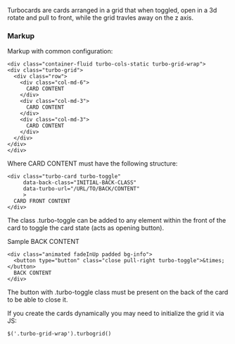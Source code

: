 Turbocards are cards arranged in a grid that when toggled, open in a 3d rotate
and pull to front, while the grid travles away on the z axis.

### Markup

Markup with common configuration:

    <div class="container-fluid turbo-cols-static turbo-grid-wrap">
    <div class="turbo-grid">
      <div class="row">
        <div class="col-md-6">
          CARD CONTENT
        </div>
        <div class="col-md-3">
          CARD CONTENT
        </div>
        <div class="col-md-3">
          CARD CONTENT
        </div>
      </div>
    </div>
    </div>

Where CARD CONTENT must have the following structure:

    <div class="turbo-card turbo-toggle"
         data-back-class="INITIAL-BACK-CLASS"
         data-turbo-url="/URL/TO/BACK/CONTENT"
         >
      CARD FRONT CONTENT
    </div>

The class .turbo-toggle can be added to any element within the front of the card to toggle the card
state (acts as opening button).

Sample BACK CONTENT

    <div class="animated fadeInUp padded bg-info">
      <button type="button" class="close pull-right turbo-toggle">&times;</button>
      BACK CONTENT
    </div>

The button with .turbo-toggle class must be present on the back of the card to be able to close it.

If you create the cards dynamically you may need to initialize the grid it via JS:

    $('.turbo-grid-wrap').turbogrid()
